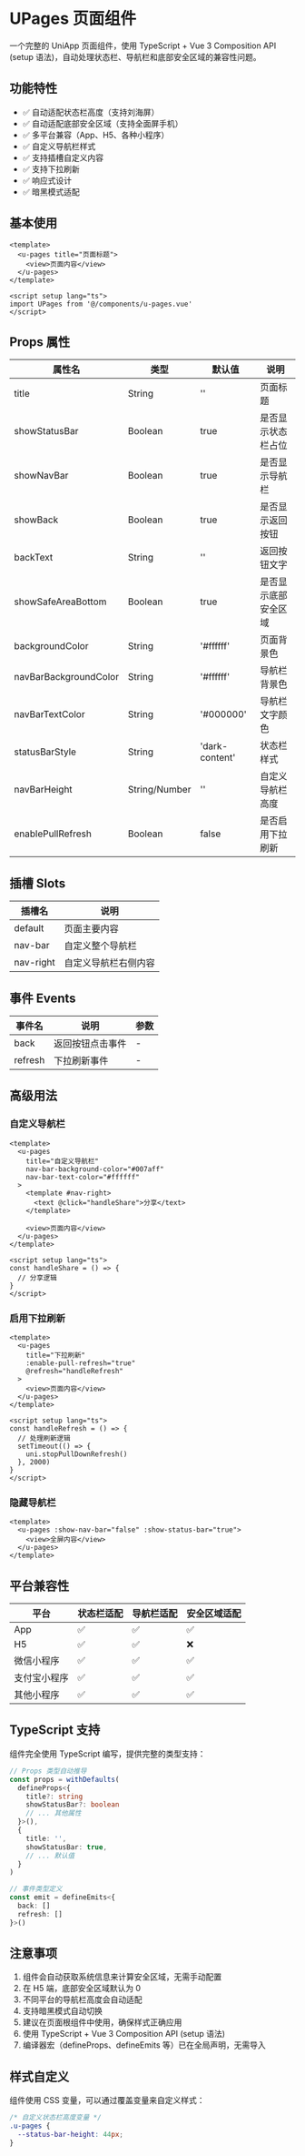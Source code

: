 # UPages 页面组件

一个完整的 UniApp 页面组件，使用 TypeScript + Vue 3 Composition API (setup 语法)，自动处理状态栏、导航栏和底部安全区域的兼容性问题。

## 功能特性

- ✅ 自动适配状态栏高度（支持刘海屏）
- ✅ 自动适配底部安全区域（支持全面屏手机）
- ✅ 多平台兼容（App、H5、各种小程序）
- ✅ 自定义导航栏样式
- ✅ 支持插槽自定义内容
- ✅ 支持下拉刷新
- ✅ 响应式设计
- ✅ 暗黑模式适配

## 基本使用

```vue
<template>
  <u-pages title="页面标题">
    <view>页面内容</view>
  </u-pages>
</template>

<script setup lang="ts">
import UPages from '@/components/u-pages.vue'
</script>
```

## Props 属性

| 属性名                | 类型          | 默认值         | 说明                 |
| --------------------- | ------------- | -------------- | -------------------- |
| title                 | String        | ''             | 页面标题             |
| showStatusBar         | Boolean       | true           | 是否显示状态栏占位   |
| showNavBar            | Boolean       | true           | 是否显示导航栏       |
| showBack              | Boolean       | true           | 是否显示返回按钮     |
| backText              | String        | ''             | 返回按钮文字         |
| showSafeAreaBottom    | Boolean       | true           | 是否显示底部安全区域 |
| backgroundColor       | String        | '#ffffff'      | 页面背景色           |
| navBarBackgroundColor | String        | '#ffffff'      | 导航栏背景色         |
| navBarTextColor       | String        | '#000000'      | 导航栏文字颜色       |
| statusBarStyle        | String        | 'dark-content' | 状态栏样式           |
| navBarHeight          | String/Number | ''             | 自定义导航栏高度     |
| enablePullRefresh     | Boolean       | false          | 是否启用下拉刷新     |

## 插槽 Slots

| 插槽名    | 说明                 |
| --------- | -------------------- |
| default   | 页面主要内容         |
| nav-bar   | 自定义整个导航栏     |
| nav-right | 自定义导航栏右侧内容 |

## 事件 Events

| 事件名  | 说明             | 参数 |
| ------- | ---------------- | ---- |
| back    | 返回按钮点击事件 | -    |
| refresh | 下拉刷新事件     | -    |

## 高级用法

### 自定义导航栏

```vue
<template>
  <u-pages
    title="自定义导航栏"
    nav-bar-background-color="#007aff"
    nav-bar-text-color="#ffffff"
  >
    <template #nav-right>
      <text @click="handleShare">分享</text>
    </template>

    <view>页面内容</view>
  </u-pages>
</template>

<script setup lang="ts">
const handleShare = () => {
  // 分享逻辑
}
</script>
```

### 启用下拉刷新

```vue
<template>
  <u-pages
    title="下拉刷新"
    :enable-pull-refresh="true"
    @refresh="handleRefresh"
  >
    <view>页面内容</view>
  </u-pages>
</template>

<script setup lang="ts">
const handleRefresh = () => {
  // 处理刷新逻辑
  setTimeout(() => {
    uni.stopPullDownRefresh()
  }, 2000)
}
</script>
```

### 隐藏导航栏

```vue
<template>
  <u-pages :show-nav-bar="false" :show-status-bar="true">
    <view>全屏内容</view>
  </u-pages>
</template>
```

## 平台兼容性

| 平台         | 状态栏适配 | 导航栏适配 | 安全区域适配 |
| ------------ | ---------- | ---------- | ------------ |
| App          | ✅         | ✅         | ✅           |
| H5           | ✅         | ✅         | ❌           |
| 微信小程序   | ✅         | ✅         | ✅           |
| 支付宝小程序 | ✅         | ✅         | ✅           |
| 其他小程序   | ✅         | ✅         | ✅           |

## TypeScript 支持

组件完全使用 TypeScript 编写，提供完整的类型支持：

```typescript
// Props 类型自动推导
const props = withDefaults(
  defineProps<{
    title?: string
    showStatusBar?: boolean
    // ... 其他属性
  }>(),
  {
    title: '',
    showStatusBar: true,
    // ... 默认值
  }
)

// 事件类型定义
const emit = defineEmits<{
  back: []
  refresh: []
}>()
```

## 注意事项

1. 组件会自动获取系统信息来计算安全区域，无需手动配置
2. 在 H5 端，底部安全区域默认为 0
3. 不同平台的导航栏高度会自动适配
4. 支持暗黑模式自动切换
5. 建议在页面根组件中使用，确保样式正确应用
6. 使用 TypeScript + Vue 3 Composition API (setup 语法)
7. 编译器宏（defineProps、defineEmits 等）已在全局声明，无需导入

## 样式自定义

组件使用 CSS 变量，可以通过覆盖变量来自定义样式：

```css
/* 自定义状态栏高度变量 */
.u-pages {
  --status-bar-height: 44px;
}
```

